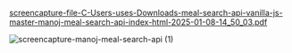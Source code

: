 [screencapture-file-C-Users-uses-Downloads-meal-search-api-vanilla-js-master-manoj-meal-search-api-index-html-2025-01-08-14_50_03.pdf](https://github.com/user-attachments/files/18345190/screencapture-file-C-Users-uses-Downloads-meal-search-api-vanilla-js-master-manoj-meal-search-api-index-html-2025-01-08-14_50_03.pdf)

![screencapture-manoj-meal-search-api (1)](https://github.com/user-attachments/assets/95bd0f8c-3f08-4d16-b0f0-a733b4d39b03)
